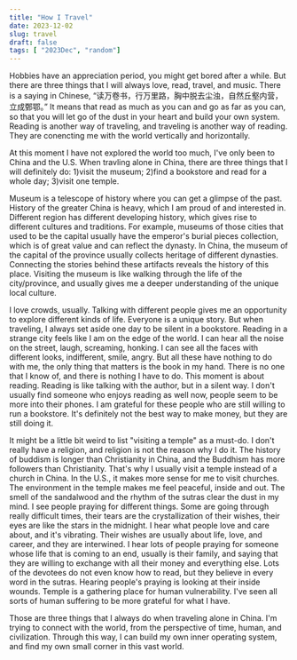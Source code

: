 ```yaml
---
title: "How I Travel"
date: 2023-12-02
slug: travel
draft: false
tags: [ "2023Dec", "random"]
---
```


Hobbies have an appreciation period, you might get bored after a while. But there are three things that I will always love, read, travel, and music. There is a saying in Chinese, “读万卷书，行万里路，胸中脱去尘浊，自然丘壑内营，立成鄄鄂。” It means that read as much as you can and go as far as you can, so that you will let go of the dust in your heart and build your own system. Reading is another way of traveling, and traveling is another way of reading. They are conencting me with the world vertically and horizontally.

At this moment I have not explored the world too much, I've only been to China and the U.S. When travling alone in China, there are three things that I will definitely do: 1)visit the museum; 2)find a bookstore and read for a whole day; 3)visit one temple. 

Museum is a telescope of history where you can get a glimpse of the past. History of the greater China is heavy, which I am proud of and interested in. Different region has different developing history, which gives rise to different cultures and traditions. For example, museums of those cities that used to be the capital usually have the emperor's burial pieces collection, which is of great value and can reflect the dynasty. In China, the museum of the capital of the province usually collects heritage of different dynasties. Connecting the stories behind these artifacts reveals the history of this place. Visiting the museum is like walking through the life of the city/province, and usually gives me a deeper understanding of the unique local culture. 

I love crowds, usually. Talking with different people gives me an opportunity to explore different kinds of life. Everyone is a unique story. But when traveling, I always set aside one day to be silent in a bookstore. Reading in a strange city feels like I am on the edge of the world. I can hear all the noise on the street, laugh, screaming, honking. I can see all the faces with different looks, indifferent, smile, angry. But all these have nothing to do with me, the only thing that matters is the book in my hand. There is no one that I know of, and there is nothing I have to do. This moment is about reading. Reading is like talking with the author, but in a silent way. I don't usually find someone who enjoys reading as well now, people seem to be more into their phones. I am grateful for these people who are still willing to run a bookstore. It's definitely not the best way to make money, but they are still doing it.

It might be a little bit weird to list "visiting a temple" as a must-do. I don't really have a religion, and religion is not the reason why I do it. The history of buddism is longer than Christianity in China, and the Buddhism has more followers than Christianity. That's why I usually visit a temple instead of a church in China. In the U.S., it makes more sense for me to visit churches. The environment in the temple makes me feel peaceful, inside and out. The smell of the sandalwood and the rhythm of the sutras clear the dust in my mind. I see people praying for different things. Some are going through really difficult times, their tears are the crystallization of their wishes, their eyes are like the stars in the midnight. I hear what people love and care about, and it's vibrating. Their wishes are usually about life, love, and career, and they are interwined. I hear lots of people praying for someone whose life that is coming to an end, usually is their family, and saying that they are willing to exchange with all their money and everything else. Lots of the devotees do not even know how to read, but they believe in every word in the sutras. Hearing people's praying is looking at their inside wounds. Temple is a gathering place for human vulnerability. I've seen all sorts of human suffering to be more grateful for what I have.

Those are three things that I always do when traveling alone in China. I'm trying to connect with the world, from the perspective of time, human, and civilization. Through this way, I can build my own inner operating system, and find my own small corner in this vast world.